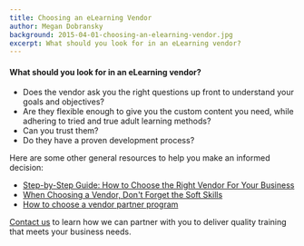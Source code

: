 ```yaml
---
title: Choosing an eLearning Vendor
author: Megan Dobransky
background: 2015-04-01-choosing-an-elearning-vendor.jpg
excerpt: What should you look for in an eLearning vendor?
---
```

#### What should you look for in an eLearning vendor?

* Does the vendor ask you the right questions up front to understand your goals and objectives?
* Are they flexible enough to give you the custom content you need, while adhering to tried and true adult learning methods?
* Can you trust them? 
* Do they have a proven development process?

Here are some other general resources to help you make an informed decision:

* [Step-by-Step Guide: How to Choose the Right Vendor For Your Business](http://huff.to/1csb3oR)
* [When Choosing a Vendor, Don't Forget the Soft Skills](http://bit.ly/1csbrnb)
* [How to choose a vendor partner program](http://searchitchannel.techtarget.com/feature/How-to-choose-a-vendor-partner-program)

[Contact us](#) to learn how we can partner with you to deliver quality training that meets your business needs.
